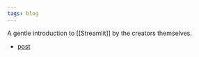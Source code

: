 ```yaml
---
tags: blog
---
```


A gentle introduction to [[Streamlit]] by the creators themselves.

- [post](https://blog.streamlit.io/how-to-master-streamlit-for-data-science/)